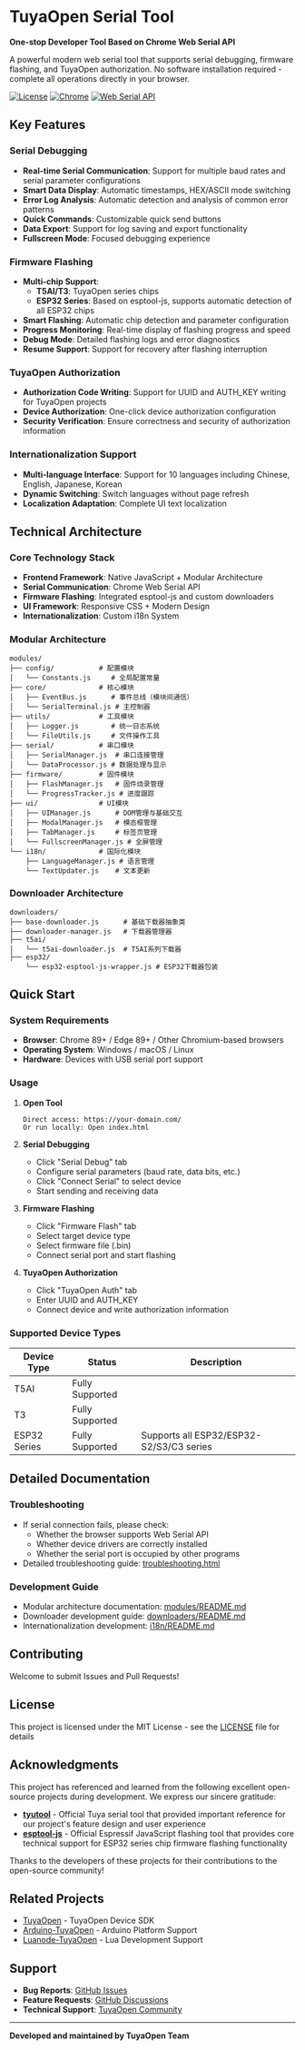 # TuyaOpen Serial Tool

**One-stop Developer Tool Based on Chrome Web Serial API**

A powerful modern web serial tool that supports serial debugging, firmware flashing, and TuyaOpen authorization. No software installation required - complete all operations directly in your browser.

[![License](https://img.shields.io/badge/license-MIT-blue.svg)](license.md)
[![Chrome](https://img.shields.io/badge/Chrome-89%2B-green.svg)](https://www.google.com/chrome/)
[![Web Serial API](https://img.shields.io/badge/Web%20Serial%20API-supported-brightgreen.svg)](https://developer.mozilla.org/en-US/docs/Web/API/Web_Serial_API)

## Key Features

### Serial Debugging
- **Real-time Serial Communication**: Support for multiple baud rates and serial parameter configurations
- **Smart Data Display**: Automatic timestamps, HEX/ASCII mode switching
- **Error Log Analysis**: Automatic detection and analysis of common error patterns
- **Quick Commands**: Customizable quick send buttons
- **Data Export**: Support for log saving and export functionality
- **Fullscreen Mode**: Focused debugging experience

### Firmware Flashing
- **Multi-chip Support**: 
  - **T5AI/T3**: TuyaOpen series chips
  - **ESP32 Series**: Based on esptool-js, supports automatic detection of all ESP32 chips
- **Smart Flashing**: Automatic chip detection and parameter configuration
- **Progress Monitoring**: Real-time display of flashing progress and speed
- **Debug Mode**: Detailed flashing logs and error diagnostics
- **Resume Support**: Support for recovery after flashing interruption

### TuyaOpen Authorization
- **Authorization Code Writing**: Support for UUID and AUTH_KEY writing for TuyaOpen projects
- **Device Authorization**: One-click device authorization configuration
- **Security Verification**: Ensure correctness and security of authorization information

### Internationalization Support
- **Multi-language Interface**: Support for 10 languages including Chinese, English, Japanese, Korean
- **Dynamic Switching**: Switch languages without page refresh
- **Localization Adaptation**: Complete UI text localization

## Technical Architecture

### Core Technology Stack
- **Frontend Framework**: Native JavaScript + Modular Architecture
- **Serial Communication**: Chrome Web Serial API
- **Firmware Flashing**: Integrated esptool-js and custom downloaders
- **UI Framework**: Responsive CSS + Modern Design
- **Internationalization**: Custom i18n System

### Modular Architecture
```
modules/
├── config/           # 配置模块
│   └── Constants.js     # 全局配置常量
├── core/             # 核心模块
│   ├── EventBus.js      # 事件总线（模块间通信）
│   └── SerialTerminal.js # 主控制器
├── utils/            # 工具模块
│   ├── Logger.js        # 统一日志系统
│   └── FileUtils.js     # 文件操作工具
├── serial/           # 串口模块
│   ├── SerialManager.js  # 串口连接管理
│   └── DataProcessor.js # 数据处理与显示
├── firmware/         # 固件模块
│   ├── FlashManager.js   # 固件烧录管理
│   └── ProgressTracker.js # 进度跟踪
├── ui/               # UI模块
│   ├── UIManager.js      # DOM管理与基础交互
│   ├── ModalManager.js   # 模态框管理
│   ├── TabManager.js     # 标签页管理
│   └── FullscreenManager.js # 全屏管理
└── i18n/             # 国际化模块
    ├── LanguageManager.js # 语言管理
    └── TextUpdater.js    # 文本更新
```

### Downloader Architecture
```
downloaders/
├── base-downloader.js      # 基础下载器抽象类
├── downloader-manager.js   # 下载器管理器
├── t5ai/
│   └── t5ai-downloader.js  # T5AI系列下载器
├── esp32/
    └── esp32-esptool-js-wrapper.js # ESP32下载器包装
```

## Quick Start

### System Requirements
- **Browser**: Chrome 89+ / Edge 89+ / Other Chromium-based browsers
- **Operating System**: Windows / macOS / Linux
- **Hardware**: Devices with USB serial port support

### Usage

1. **Open Tool**
   ```
   Direct access: https://your-domain.com/
   Or run locally: Open index.html
   ```

2. **Serial Debugging**
   - Click "Serial Debug" tab
   - Configure serial parameters (baud rate, data bits, etc.)
   - Click "Connect Serial" to select device
   - Start sending and receiving data

3. **Firmware Flashing**
   - Click "Firmware Flash" tab
   - Select target device type
   - Select firmware file (.bin)
   - Connect serial port and start flashing

4. **TuyaOpen Authorization**
   - Click "TuyaOpen Auth" tab
   - Enter UUID and AUTH_KEY
   - Connect device and write authorization information

### Supported Device Types

| Device Type | Status | Description |
|-------------|--------|-------------|
| T5AI | Fully Supported |  |
| T3 | Fully Supported |  |
| ESP32 Series | Fully Supported | Supports all ESP32/ESP32-S2/S3/C3 series |


## Detailed Documentation

### Troubleshooting
- If serial connection fails, please check:
  - Whether the browser supports Web Serial API
  - Whether device drivers are correctly installed
  - Whether the serial port is occupied by other programs
- Detailed troubleshooting guide: [troubleshooting.html](troubleshooting.html)

### Development Guide
- Modular architecture documentation: [modules/README.md](modules/README.md)
- Downloader development guide: [downloaders/README.md](downloaders/README.md)
- Internationalization development: [i18n/README.md](i18n/README.md)

## Contributing

Welcome to submit Issues and Pull Requests!

## License

This project is licensed under the MIT License - see the [LICENSE](license.md) file for details

## Acknowledgments

This project has referenced and learned from the following excellent open-source projects during development. We express our sincere gratitude:

- **[tyutool](https://github.com/tuya/tyutool)** - Official Tuya serial tool that provided important reference for our project's feature design and user experience
- **[esptool-js](https://github.com/espressif/esptool-js)** - Official Espressif JavaScript flashing tool that provides core technical support for ESP32 series chip firmware flashing functionality

Thanks to the developers of these projects for their contributions to the open-source community!

## Related Projects

- [TuyaOpen](https://github.com/tuya/tuya-open-sdk-for-device) - TuyaOpen Device SDK
- [Arduino-TuyaOpen](https://github.com/tuya/arduino-tuyaopen) - Arduino Platform Support
- [Luanode-TuyaOpen](https://github.com/tuya/luanode-tuyaopen) - Lua Development Support

## Support

- **Bug Reports**: [GitHub Issues](https://github.com/Tuya/TuyaOpen-WebSerial/issues)
- **Feature Requests**: [GitHub Discussions](https://github.com/Tuya/TuyaOpen-WebSerial/discussions)
- **Technical Support**: [TuyaOpen Community](https://developer.tuya.com/)

---

**Developed and maintained by TuyaOpen Team**

